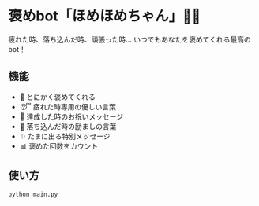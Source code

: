 # 褒めbot「ほめほめちゃん」🤖✨

疲れた時、落ち込んだ時、頑張った時...
いつでもあなたを褒めてくれる最高のbot！

## 機能

- 🎯 とにかく褒めてくれる
- 😴 疲れた時専用の優しい言葉
- 🎉 達成した時のお祝いメッセージ  
- 🤗 落ち込んだ時の励ましの言葉
- ✨ たまに出る特別メッセージ
- 📊 褒めた回数をカウント

## 使い方

```bash
python main.py
